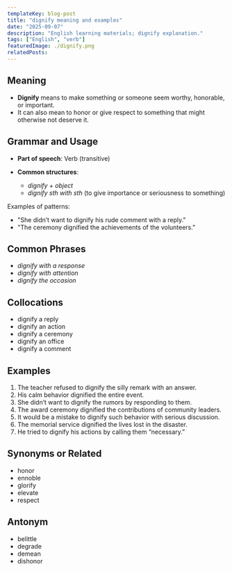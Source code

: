 ```yaml
---
templateKey: blog-post
title: "dignify meaning and examples"
date: "2025-09-07"
description: "English learning materials; dignify explanation."
tags: ["English", "verb"]
featuredImage: ./dignify.png
relatedPosts:
---
```


## Meaning

- **Dignify** means to make something or someone seem worthy, honorable, or important.
- It can also mean to honor or give respect to something that might otherwise not deserve it.

## Grammar and Usage

- **Part of speech**: Verb (transitive)
- **Common structures**:

  - _dignify + object_
  - _dignify sth with sth_ (to give importance or seriousness to something)

Examples of patterns:

- "She didn’t want to dignify his rude comment with a reply."
- "The ceremony dignified the achievements of the volunteers."

## Common Phrases

- _dignify with a response_
- _dignify with attention_
- _dignify the occasion_

## Collocations

- dignify a reply
- dignify an action
- dignify a ceremony
- dignify an office
- dignify a comment

## Examples

1. The teacher refused to dignify the silly remark with an answer.
2. His calm behavior dignified the entire event.
3. She didn’t want to dignify the rumors by responding to them.
4. The award ceremony dignified the contributions of community leaders.
5. It would be a mistake to dignify such behavior with serious discussion.
6. The memorial service dignified the lives lost in the disaster.
7. He tried to dignify his actions by calling them “necessary.”

## Synonyms or Related

- honor
- ennoble
- glorify
- elevate
- respect

## Antonym

- belittle
- degrade
- demean
- dishonor
